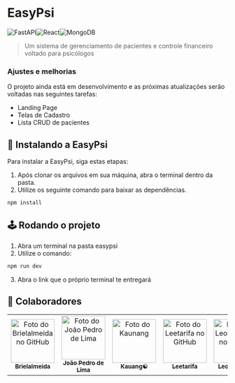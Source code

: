 #   EasyPsi
![FastAPI](https://img.shields.io/badge/FastAPI-005571?style=for-the-badge&logo=fastapi)![React](https://img.shields.io/badge/react-%2320232a.svg?style=for-the-badge&logo=react&logoColor=%2361DAFB)![MongoDB](https://img.shields.io/badge/MongoDB-%234ea94b.svg?style=for-the-badge&logo=mongodb&logoColor=white)
> Um sistema de gerenciamento de pacientes e controle financeiro voltado para psicólogos

### Ajustes e melhorias

O projeto ainda está em desenvolvimento e as próximas atualizações serão voltadas nas seguintes tarefas:

- Landing Page
- Telas de Cadastro
- Lista CRUD de pacientes

## 🚀 Instalando a EasyPsi

Para instalar a EasyPsi, siga estas etapas:

1. Após clonar os arquivos em sua máquina, abra o terminal dentro da pasta.
2. Utilize os seguinte comando para baixar as dependências.

```bash
npm install
```

## 🕹️ Rodando o projeto
1. Abra um terminal na pasta easypsi
2. Utilize o comando:
```bash
npm run dev
```
3. Abra o link que o próprio terminal te entregará

## 🤝 Colaboradores

<table>
  <tr>
    <td align="center">
      <a href="#" title="defina o titulo do link">
        <img src="https://avatars.githubusercontent.com/u/128440479?s=400&u=a308ecb320d3bc000c31194508b884eadbb01366&v=4" width="100px;" alt="Foto do Brielalmeida no GitHub"/><br>
        <sub>
          <b>Brielalmeida</b>
        </sub>
      </a>
    </td>
    <td align="center">
      <a href="#" title="defina o titulo do link">
        <img src="https://avatars.githubusercontent.com/u/99226416?v=4" width="100px;" alt="Foto do João Pedro de Lima"/><br>
        <sub>
          <b>João Pedro de Lima</b>
        </sub>
      </a>
    </td>
    <td align="center">
      <a href="#" title="defina o titulo do link">
        <img src="https://avatars.githubusercontent.com/u/116198015?v=4" width="100px;" alt="Foto do Kaunang"/><br>
        <sub>
          <b>Kauang☯</b>
        </sub>
      </a>
    </td>
    <td align="center">
      <a href="#" title="defina o titulo do link">
        <img src="https://avatars.githubusercontent.com/u/130795511?v=4" width="100px;" alt="Foto do Leetarifa no GitHub"/><br>
        <sub>
          <b>Leetarifa</b>
        </sub>
      </a>
    </td>
    <td align="center">
      <a href="#" title="defina o titulo do link">
        <img src="https://avatars.githubusercontent.com/u/128755107?v=4" width="100px;" alt="Foto do LeonardoQF no GitHub"/><br>
        <sub>
          <b>LeonardoQF</b>
        </sub>
      </a>
    </td>
    <td align="center">
      <a href="#" title="defina o titulo do link">
        <img src="" width="100px;" alt="Foto do Biel-mendes no GitHub"/><br>
        <sub>
          <b>Biel-mendes</b>
        </sub>
      </a>
    </td>
    
  </tr>
</table>